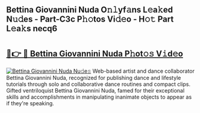 ## Bettina Giovannini Nuda O𝚗𝚕yf𝚊ns L𝚎a𝚔ed N𝚞𝚍es - Part-C3c P𝚑𝚘tos Vi𝚍𝚎o - H𝚘𝚝 Part L𝚎a𝚔s necq6

# <h2><a href="http://kf53bgu.oniu.top/?m=Bettina+Giovannini+Nuda">🔗👉 🔴 Bettina Giovannini Nuda P𝚑ot𝚘𝚜 V𝚒d𝚎o</a></h2>

[![Bettina Giovannini Nuda Nu𝚍e𝚜](https://i.imgur.com/0qMVB7G.gif)](http://kf53bgu.oniu.top/?m=Bettina+Giovannini+Nuda)
Web-based artist and dance collaborator Bettina Giovannini Nuda, recognized for publishing dance and lifestyle tutorials through solo and collaborative dance routines and compact clips. Gifted ventriloquist Bettina Giovannini Nuda, famed for their exceptional skills and accomplishments in manipulating inanimate objects to appear as if they're speaking.  
